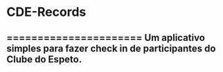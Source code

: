 # CDE-Records
======================
Um aplicativo simples para fazer check in de participantes do Clube do Espeto.
----------------------

